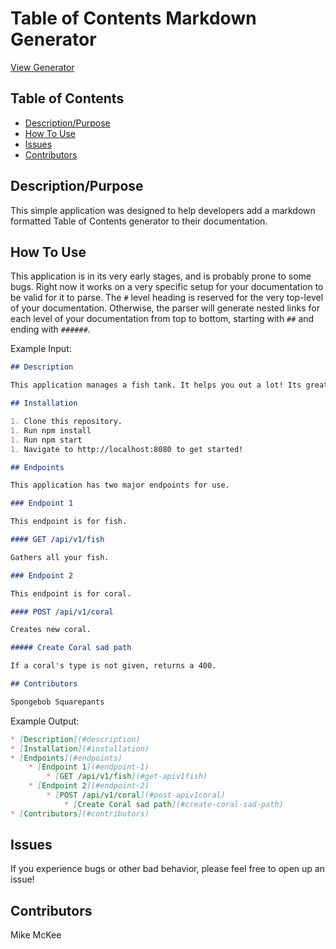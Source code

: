 # Table of Contents Markdown Generator

[View Generator](https://mikecm1141.github.io/table_of_contents_generator/)

## Table of Contents

* [Description/Purpose](#descriptionpurpose)
* [How To Use](#how-to-use)
* [Issues](#issues)
* [Contributors](#contributors)

## Description/Purpose

This simple application was designed to help developers add a markdown formatted Table of Contents generator to their documentation.

## How To Use

This application is in its very early stages, and is probably prone to some bugs. Right now it works on a very specific setup for your documentation to be valid for it to parse. The `#` level heading is reserved for the very top-level of your documentation. Otherwise, the parser will generate nested links for each level of your documentation from top to bottom, starting with `##` and ending with `######`.

Example Input:
```markdown
## Description

This application manages a fish tank. It helps you out a lot! Its great fun to use and to deploy.

## Installation

1. Clone this repository.
1. Run npm install
1. Run npm start
1. Navigate to http://localhost:8080 to get started!

## Endpoints

This application has two major endpoints for use.

### Endpoint 1

This endpoint is for fish.

#### GET /api/v1/fish

Gathers all your fish.

### Endpoint 2

This endpoint is for coral.

#### POST /api/v1/coral

Creates new coral.

##### Create Coral sad path

If a coral's type is not given, returns a 400.

## Contributors

Spongebob Squarepants
```

Example Output:
```markdown
* [Description](#description)
* [Installation](#installation)
* [Endpoints](#endpoints)
    * [Endpoint 1](#endpoint-1)
        * [GET /api/v1/fish](#get-apiv1fish)
    * [Endpoint 2](#endpoint-2)
        * [POST /api/v1/coral](#post-apiv1coral)
            * [Create Coral sad path](#create-coral-sad-path)
* [Contributors](#contributors)
```

## Issues

If you experience bugs or other bad behavior, please feel free to open up an issue!

## Contributors

Mike McKee
